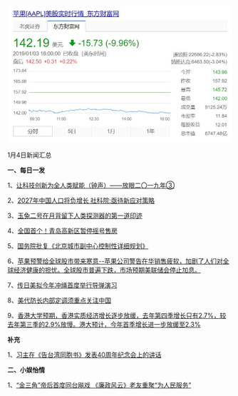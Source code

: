    ![01_01](.\01_04.jpg)

1月4日新闻汇总

**一、每日一发**

1、[让科技创新为全人类赋能（钟声）——放眼二〇一九年③](http://paper.people.com.cn/rmrb/html/2019-01/04/nw.D110000renmrb_20190104_2-03.htm)

2、[2027年中国人口将负增长 社科院:亟待新应对策略](https://news.163.com/19/0104/05/E4LDAQ2C0001875N.html)

3、[玉兔二号在月背留下人类探测器的第一道印迹](https://news.163.com/19/0104/00/E4KRQGJA0001899O.html)

4、[全国首个！青岛高新区暂停摇号售房](https://news.163.com/19/0103/15/E4JVE20F0001875N.html)

5、[国务院批复《北京城市副中心控制性详细规划》](https://news.163.com/19/0103/18/E4K816UL0001899O.html)

6、[苹果预警给全球股市带来寒意--苹果公司警告在华销售疲软，加剧了人们对全球经济健康的担忧。全球股市普遍下跌，市场预期美联储会停止加息。](http://www.ftchinese.com/story/001080943)

7、[传日美拟今年冲绳首度举行导弹演习](https://www.zaobao.com/news/world/story20190104-920981)

8、[美代防长内部定调须重点关注中国](https://www.zaobao.com/news/world/story20190104-920980)

9、[香港大学预期，香港实质经济增长逐步放缓，去年第四季增长只有2.7%，较去年第三季的2.9%放慢。港大预计，今年首季增长进一步放缓至2.3%](https://www.zaobao.com/realtime/china/story20190103-920905)



**补充**

1、[习主在《告台湾同胞书》发表40周年纪念会上的讲话](https://baijiahao.baidu.com/s?id=1621525585057630330&wfr=spider&for=pc)



**二、小娱怡情**

1、[“金三角”帝后首度同台飚戏 《廉政风云》老友重聚“为人民服务”](http://movie.67.com/dyjz/2019/01/03/935583.html)